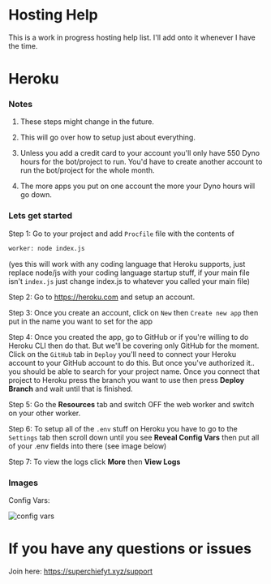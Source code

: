 # Hosting Help

This is a work in progress hosting help list. I'll add onto it whenever I have the time.






# Heroku

### Notes
1) These steps might change in the future.

2) This will go over how to setup just about everything.

3) Unless you add a credit card to your account you'll only have 550 Dyno hours for the bot/project to run. You'd have to create another account to run the bot/project for the whole month.

4) The more apps you put on one account the more your Dyno hours will go down.

### Lets get started

Step 1: Go to your project and add `Procfile` file with the contents of 
```bash
worker: node index.js
```
(yes this will work with any coding language that Heroku supports, just replace node/js with your coding language startup stuff, if your main file isn't `index.js` just change index.js to whatever you called your main file)

Step 2: Go to https://heroku.com and setup an account.

Step 3: Once you create an account, click on `New` then `Create new app` then put in the name you want to set for the app

Step 4: Once you created the app, go to GitHub or if you're willing to do Heroku CLI then do that. But we'll be covering only GitHub for the moment. Click on the `GitHub` tab in `Deploy` you'll need to connect your Heroku account to your GitHub account to do this. But once you've authorized it.. you should be able to search for your project name. 
Once you connect that project to Heroku press the branch you want to use then press **Deploy Branch** and wait until that is finished.

Step 5: Go the **Resources** tab and switch OFF the web worker and switch on your other worker. 

Step 6: To setup all of the `.env` stuff on Heroku you have to go to the `Settings` tab then scroll down until you see **Reveal Config Vars** then put all of your .env fields into there (see image below)

Step 7: To view the logs click **More** then **View Logs**


### Images
Config Vars: 

![config vars](https://i.imgur.com/Oo0yBju.png)


# If you have any questions or issues
Join here: https://superchiefyt.xyz/support 
